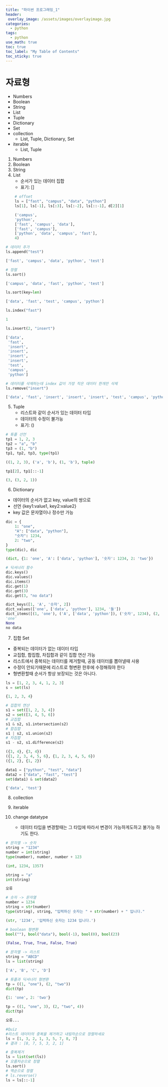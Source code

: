 ```yaml
---
title: "파이썬 프로그래밍_1"
header:
 overlay_image: /assets/images/overlayimage.jpg
categories:
  - python
tags:
  - python
use_math: true
toc: true
toc_label: "My Table of Contents"
toc_sticky: true
---
```


# 자료형
* Numbers
* Boolean
* String
* List
* Tuple
* Dictionary
* Set
* collection
    * List, Tuple, Dictionary, Set
* iterable
    * List, Tuple

1. Numbers
2. Boolean
3. String
4. List  
    - 순서가 있는 데이터 집합
    - 표기: []
```python
    # offset
    ls = ["fast", "campus", "data", "python"]
    ls[1], ls[-1], ls[:3], ls[:-2], ls[::-1], d[2][1]  

    ('campus',
    'python',
    ['fast', 'campus', 'data'],
    ['fast', 'campus'],
    ['python', 'data', 'campus', 'fast'],
    4)
```
```python
# 데이터 추가
ls.append("test")  

['fast', 'campus', 'data', 'python', 'test']
```
```python
# 정렬
ls.sort()  

['campus', 'data', 'fast', 'python', 'test']
```
```python
ls.sort(key=len)  

['data', 'fast', 'test', 'campus', 'python']
```
```python
ls.index("fast")  

1
```
```python
ls.insert(2, "insert")  

['data',
 'fast',
 'insert',
 'insert',
 'insert',
 'insert',
 'test',
 'campus',
 'python']
```
```python
# 데이터를 삭제하는데 index 값이 가장 작은 데이터 한개만 삭제
ls.remove("insert")  

['data', 'fast', 'insert', 'insert', 'insert', 'test', 'campus', 'python']
```
5. Tuple
    - 리스트와 같이 순서가 있는 데이터 타입
    - 데이터의 수정이 불가능
    - 표기: ()
```python
# 튜플 선언
tp1 = 1, 2, 3
tp2 = "a", "b"
tp3 = (1, "b")
tp1, tp2, tp3, type(tp1)  

((1, 2, 3), ('a', 'b'), (1, 'b'), tuple)
```
```python
tp1[2], tp1[::-1]  

(3, (3, 2, 1))
```
6. Dictionary
- 데이터의 순서가 없고 key, value의 쌍으로
- 선언 {key1:value1, key2:value2}
- key 값은 문자열이나 정수만 가능
```python
dic = {
    1: "one",
    "A": ["data", "python"],
    "숫자": 1234,
    2: "two",
}
type(dic), dic  

(dict, {1: 'one', 'A': ['data', 'python'], '숫자': 1234, 2: 'two'})
```
```python
# 딕셔너리 함수
dic.keys()
dic.values()
dic.items()
dic.get(1)
dic.get(3)
dic.get(3, "no data")  

dict_keys([1, 'A', '숫자', 2])
dict_values(['one', ['data', 'python'], 1234, '둘'])
dict_items([(1, 'one'), ('A', ['data', 'python']), ('숫자', 1234), (2, '둘')])
'one'
None
no data
```
7. 집합 Set
- 중복되는 데이터가 없는 데이터 타입
- 교집합, 합집합, 차집합과 같이 집합 연산 가능
- 리스트에서 중복되는 데이터를 제거할때, 공동 데이터를 뽑아낼때 사용
- 수정이 안되기때문에 리스트로 형변환 한후에 수정해줘야 한다
- 형변환할때 순서가 항상 보장되는 것은 아니다.
```python
ls = [1, 2, 3, 4, 1, 2, 3]
s = set(ls)  

{1, 2, 3, 4}
```
```python
# 집합의 연산
s1 = set([1, 2, 3, 4])
s2 = set([3, 4, 5, 6])
# 교집합
s1 & s2, s1.intersection(s2)
# 합집합
s1 | s2, s1.union(s2)
# 차집합
s1 - s2, s1.difference(s2)  

({3, 4}, {3, 4})
({1, 2, 3, 4, 5, 6}, {1, 2, 3, 4, 5, 6})
({1, 2}, {1, 2})
```
```python
data1 = ["python", "test", "data"]
data2 = ["data", "fast", "test"]
set(data1) & set(data2)  

{'data', 'test'}
```
8. collection

9. iterable

10. change datatype
    - 데이터 타입을 변경할때는 그 타입에 따라서 변경이 가능하게도하고 불가능 하기도 한다.
```python
# 문자열 -> 숫자
string = "1234"
number = int(string)
type(number), number, number + 123  

(int, 1234, 1357)
```
```python
string = "a"
int(string)  

오류
```
```python
# 숫자 -> 문자열
number = 1234
string = str(number)
type(string), string, "입력하신 숫자는 " + str(number) + " 입니다."  

(str, '1234', '입력하신 숫자는 1234 입니다.')
```
```python
# boolean 형변환
bool(""), bool("data"), bool(-1), bool(0), bool(23)  

(False, True, True, False, True)
```
```python
# 문자열 -> 리스트
string = "ABCD"
ls = list(string)  

['A', 'B', 'C', 'D']
```
```python
# 튜플과 딕셔너리 형변환
tp = ((1, "one"), (2, "two"))
dict(tp)  

{1: 'one', 2: 'two'}
```
```python
tp = ((1, "one", 3), (2, "two", 4))
dict(tp)  

오류...
```
```python
#Quiz
#리스트 데이터의 중복을 제거하고 내림차순으로 정렬하세요
ls = [1, 3, 2, 1, 3, 5, 7, 8, 7]
# 결과 : [8, 7, 5, 3, 2, 1]  

# 중복제거
ls = list(set(ls))
# 오름차순으로 정렬
ls.sort()
# 역순으로 정렬
# ls.reverse()
ls = ls[::-1]
```
